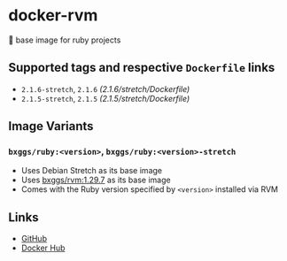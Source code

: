 # docker-rvm

💎 base image for ruby projects

## Supported tags and respective `Dockerfile` links

* `2.1.6-stretch`, `2.1.6` _(2.1.6/stretch/Dockerfile)_
* `2.1.5-stretch`, `2.1.5` _(2.1.5/stretch/Dockerfile)_

## Image Variants

### `bxggs/ruby:<version>`, `bxggs/ruby:<version>-stretch`

* Uses Debian Stretch as its base image
* Uses [bxggs/rvm:1.29.7][docker-rvm] as its base image
* Comes with the Ruby version specified by `<version>` installed via RVM

## Links

* [GitHub][github]
* [Docker Hub][dockerhub]

[docker-rvm]: https://hub.docker.com/r/bxggs/rvm
[github]: https://github.com/b-ggs/docker-ruby
[dockerhub]: https://hub.docker.com/r/bxggs/ruby
